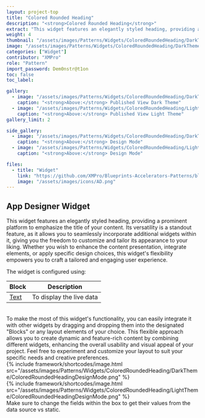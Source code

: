 ```yaml
---
layout: project-top
title: "Colored Rounded Heading"
description: "<strong>Colored Rounded Heading</strong>"
extract: "This widget features an elegantly styled heading, providing a prominent platform to emphasize the title of your content."
weight: 4
thumbnail: "/assets/images/Patterns/Widgets/ColoredRoundedHeading/DarkTheme/ColoredRoundedHeadingPublishedMode.png"
image: "/assets/images/Patterns/Widgets/ColoredRoundedHeading/DarkTheme/ColoredRoundedHeadingPublishedMode.png"
categories: ["Widget"]
contributor: "XMPro"
role: "Pattern"
import_password: Dem0nstr@t1on
toc: false
toc_label: 

gallery:
  - image: "/assets/images/Patterns/Widgets/ColoredRoundedHeading/DarkTheme/ColoredRoundedHeadingPublishedMode.png"
    caption: "<strong>Above:</strong> Published View Dark Theme"
  - image: "/assets/images/Patterns/Widgets/ColoredRoundedHeading/LightTheme/ColoredRoundedHeadingPublishedMode.png"
    caption: "<strong>Above:</strong> Published View Light Theme"
gallery_limit: 2

side_gallery:
  - image: "/assets/images/Patterns/Widgets/ColoredRoundedHeading/DarkTheme/ColoredRoundedHeadingDesignMode.png"
    caption: "<strong>Above:</strong> Design Mode"
  - image: "/assets/images/Patterns/Widgets/ColoredRoundedHeading/LightTheme/ColoredRoundedHeadingDesignMode.png"
    caption: "<strong>Above:</strong> Design Mode"

files:
  - title: "Widget"
    link: "https://github.com/XMPro/Blueprints-Accelerators-Patterns/blob/master/Patterns/Widgets/Colored%20Rounded%20Heading.xwid"
    image: "/assets/images/icons/AD.png"
---
```


## App Designer Widget
This widget features an elegantly styled heading, providing a prominent platform to emphasize the title of your content. Its versatility is a standout feature, as it allows you to seamlessly incorporate additional widgets within it, giving you the freedom to customize and tailor its appearance to your liking. Whether you wish to enhance the content presentation, integrate elements, or apply specific design choices, this widget's flexibility empowers you to craft a tailored and engaging user experience.

The widget is configured using:

| Block                                  | Description                                                  |
| -------------------------------------- | ------------------------------------------------------------ |
| [Text](https://documentation.xmpro.com/blocks-toolbox/basic/text) | To display the live data |

<br />
To make the most of this widget's functionality, you can easily integrate it with other widgets by dragging and dropping them into the designated "Blocks" or any layout elements of your choice. This flexible approach allows you to create dynamic and feature-rich content by combining different widgets, enhancing the overall usability and visual appeal of your project. Feel free to experiment and customize your layout to suit your specific needs and creative preferences.
<div class="inline_image">{% include framework/shortcodes/image.html src="/assets/images/Patterns/Widgets/ColoredRoundedHeading/DarkTheme/ColoredRoundedHeadingDesignMode.png" %}</div>
<div class="inline_image">{% include framework/shortcodes/image.html src="/assets/images/Patterns/Widgets/ColoredRoundedHeading/LightTheme/ColoredRoundedHeadingDesignMode.png" %}</div>
Make sure to change the fields within the box to get their values from the data source vs static.